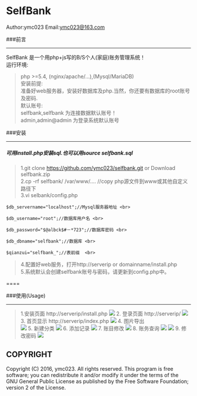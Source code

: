 SelfBank 
====
Author:ymc023 Email:ymc023@163.com

###前言
____
SelfBank 是一个用php+js写的B/S个人(家庭)账务管理系统！<br>
运行环境:<br>
>php >=5.4, (nginx/apache/...),(Mysql/MariaDB)<br>
安装前提:<br>
>准备好web服务器，安装好数据库及php.当然，你还要有数据库的root账号及密码.<br>
默认账号:<br>
>selfbank,selfbank 为连接数据默认账号！<br>
>admin,admin@admin 为登录系统默认账号 <br>

###安装
____
##### 可用install.php安装sql.也可以用source selfbank.sql
>1.git clone https://github.com/ymc023/selfbank.git or Download selfbank.zip <br>
>2.cp -rf selfbank/ /var/www/....  //copy php源文件到www或其他自定义路径下 <br>
>3.vi selbank/config.php <br>
```
$db_servername="localhost";//Mysql服务器地址 <br> 
```
```
$db_username="root";//数据库用户名 <br>
```
```
$db_password="$@albck$#－*723";//数据库密码 <br> 
```
```
$db_dbname="selfbank";//数据库 <br>
```
```
$qianzui="selfbank_";//表前缀  <br>
```
>4.配置好web服务，打开http://serverip or domainname/install.php <br>
>5.系统默认会创建selfbank账号与密码，请更新到config.php中。<br>

====

###使用(Usage)
____
>1.安装页面  http://serverip/install.php
>![](https://github.com/ymc023/selfbank/blob/master/readmeimg/install.jpg) 
>2. 登录页面  http://serverip/
>![](https://github.com/ymc023/selfbank/blob/master/readmeimg/login.jpg)
>3. 首页显示  http://serverip/index.php
>![](https://github.com/ymc023/selfbank/blob/master/readmeimg/index.jpg)
>4. 图片导出  
>![](https://github.com/ymc023/selfbank/blob/master/readmeimg/chart-download.jpg)
>5. 新建分类
>![](https://github.com/ymc023/selfbank/blob/master/readmeimg/new-class.jpg)
>6. 添加记录
>![](https://github.com/ymc023/selfbank/blob/master/readmeimg/add.jpg)
>7. 账目修改
>![](https://github.com/ymc023/selfbank/blob/master/readmeimg/change.jpg)
>8. 账务查询
>![](https://github.com/ymc023/selfbank/blob/master/readmeimg/search.jpg)
>![](https://github.com/ymc023/selfbank/blob/master/readmeimg/search-2.jpg)
>9. 修改密码
>![](https://github.com/ymc023/selfbank/blob/master/readmeimg/password-change.jpg)

COPYRIGHT
------
Copyright (C) 2016, ymc023. All rights reserved.
This program is free software; you can redistribute it and/or modify it under the terms of the GNU General Public License as published by the Free Software Foundation; version 2 of the License.

